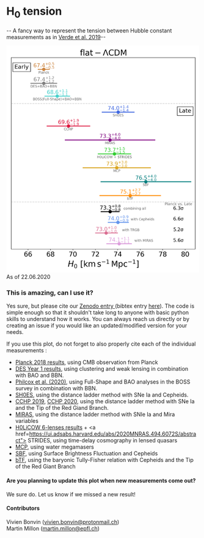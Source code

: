 # H<sub>0</sub> tension
-- A fancy way to represent the tension between Hubble constant measurements as in <a href="https://ui.adsabs.harvard.edu/abs/2019NatAs...3..891V/abstract">Verde et al. 2019</a>--

![H0_tension.png](https://github.com/shsuyu/H0LiCOW-public/blob/master/H0_tension_plots/H0_tension.png)
As of 22.06.2020

### This is amazing, can I use it?
Yes sure, but please cite our <a href="http://doi.org/10.5281/zenodo.3635517"> Zenodo entry </a> (bibtex entry <a href="https://zenodo.org/record/3635517/export/hx#.XmEBgy2ZN-U"> here</a>). The code is simple enough so that it shouldn't take long to anyone with basic python skills to understand how it works. You can always reach us directly or by creating an issue if you would like an updated/modified version for your needs.

If you use this plot, do not forget to also properly cite each of the individual measurements : 

 * <a href="https://ui.adsabs.harvard.edu/abs/2018arXiv180706209P/abstract"> Planck 2018 results</a>, using CMB observation from Planck
 * <a href="https://ui.adsabs.harvard.edu/abs/2018MNRAS.480.3879A/abstract"> DES Year 1 results</a>, using clustering and weak lensing in combination with BAO and BBN. 
 * <a href="https://ui.adsabs.harvard.edu/abs/2020arXiv200204035P/abstract"> Philcox et al. (2020)</a>, using Full-Shape and BAO analyses in the BOSS survey in combination with BBN.
 * <a href="https://ui.adsabs.harvard.edu/abs/2019ApJ...876...85R/abstract">  SH0ES</a>, using the distance ladder method with SNe Ia and Cepheids. 
 * <a href="https://ui.adsabs.harvard.edu/abs/2019ApJ...882...34F/abstract"> CCHP 2019</a>, <a href="https://ui.adsabs.harvard.edu/abs/2020ApJ...891...57F/abstract"> CCHP 2020</a>, using the distance ladder method with SNe Ia and the Tip of the Red Giand Branch. 
 * <a href="https://ui.adsabs.harvard.edu/abs/2020ApJ...889....5H/abstract"> MIRAS</a>, using the distance ladder method with SNIe Ia and Mira variables 
 * <a href="https://ui.adsabs.harvard.edu/abs/2019arXiv190704869W/abstract"> H0LiCOW 6-lenses results</a> + <a href=https://ui.adsabs.harvard.edu/abs/2020MNRAS.494.6072S/abstract"> STRIDES</a>, using time-delay cosmography in lensed quasars
 * <a href="https://ui.adsabs.harvard.edu/abs/2020ApJ...891L...1P/abstract"> MCP</a>, using water megamasers
 * <a href="https://ui.adsabs.harvard.edu/abs/2018AAS...23231902P/abstract"> SBF</a>, using Surface Brightness Fluctuation and Cepheids
 * <a href="https://ui.adsabs.harvard.edu/abs/2020arXiv200608615S/abstract"> bTF</a>, using the baryonic Tully-Fisher relation with Cepheids and the Tip of the Red Giant Branch 
 

#### Are you planning to update this plot when new measurements come out?
We sure do. Let us know if we missed a new result! 

#### Contributors
Vivien Bonvin (vivien.bonvin@protonmail.ch)  
Martin Millon (martin.millon@epfl.ch)
